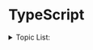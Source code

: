 # TypeScript

<details> 
<summary>
Topic List:
</summary>

- Type.ts > Primitive types
- TS_Type.ts > Any,Void,Never,strictNullChecks
- TS_Type-V2.ts > Union types,Function Type,Optional Arguments,Default Parameters
- TS_Type-V3.ts > Object Types, Array Types,Generics,Tuples Types
- Type_Aliases.ts > Type Aliases
- Type_Assertions.ts > Type Assertions
- Enum.ts > Enum
- Interface.ts > Interface
- Interface-with-Fn.ts > Interfaces with Function Types,Optional Properties
- Index_Signature.ts > Index Signature
- Class.ts > Classes,Constructors,Private,Public & ReadOnly Members
- Getter-Setter.ts > Getter,Setter in Class
- Inheritance.ts > Inheritance,Abstract Class
- Implement.ts > Implement keyword ,interface & class

</details>
